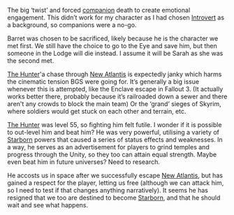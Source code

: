 The big ‘twist’ and forced [companion](Companions.md) death to create emotional engagement. This didn’t work for my character as I had chosen [Introvert](Role-Playing.md) as a background, so companions were a no-go. 

Barret was chosen to be sacrificed, likely because he is the character we met first. We still have the choice to go to the Eye and save him, but then someone in the Lodge will die instead. I assume it will be Sarah as she was the second met. 

[The Hunter](The%20Hunter.md)'a chase through [New Atlantis](New%20Atlantis.md) is expectedly janky which harms the cinematic tension BGS were going for. It’s generally a big issue whenever this is attempted, like the Enclave escape in Fallout 3. 
	(It actually works better there, probably because it’s railroaded down a sewer and there aren't any crowds to block the main team) 
Or the ‘grand’ sieges of Skyrim, where soldiers would get stuck on each other and terrain, etc.

[The Hunter](The%20Hunter.md) was level 55, so fighting him felt futile. I wonder if it is possible to out-level him and beat him? 
He was very powerful, utilising a variety of [Starborn](Starborn.md) powers that caused a series of status effects and weaknesses. In a way, he serves as an advertisement for players to grind temples and progress through the Unity, so they too can attain equal strength. 
	Maybe even beat him in future universes? Need to research. 

He accosts us in space after we successfully escape [New Atlantis](New%20Atlantis.md), but has gained a respect for the player, letting us free 
	(although we can attack him, so I need to test if that changes anything narratively). 
It seems he has resigned that we too are destined to become [Starborn](Starborn.md), and that he should wait and see what happens.

